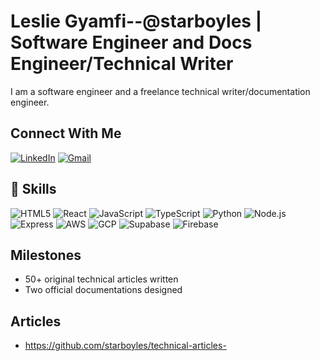 # Leslie Gyamfi--@starboyles | Software Engineer and Docs Engineer/Technical Writer

I am a software engineer and a freelance technical writer/documentation engineer.

## Connect With Me
[![LinkedIn](https://img.shields.io/badge/LINKEDIN-0A66C2?style=for-the-badge&logo=linkedin)](https://www.linkedin.com/in/lesliegyamfi)
[![Gmail](https://img.shields.io/badge/GMAIL-EA4335?style=for-the-badge&logo=gmail&logoColor=white)](mailto:lesliegyammfi02@gmail.com)

## 🔧 Skills

![HTML5](https://img.shields.io/badge/HTML5-E34F26?style=for-the-badge&logo=html5&logoColor=white)
![React](https://img.shields.io/badge/React-61DAFB?style=for-the-badge&logo=react&logoColor=black)
![JavaScript](https://img.shields.io/badge/JavaScript-F7DF1E?style=for-the-badge&logo=javascript&logoColor=black)
![TypeScript](https://img.shields.io/badge/TypeScript-3178C6?style=for-the-badge&logo=typescript&logoColor=white)
![Python](https://img.shields.io/badge/Python-3776AB?style=for-the-badge&logo=python&logoColor=white)
![Node.js](https://img.shields.io/badge/Node.js-339933?style=for-the-badge&logo=nodedotjs&logoColor=white)
![Express](https://img.shields.io/badge/Express-000000?style=for-the-badge&logo=express&logoColor=white)
![AWS](https://img.shields.io/badge/AWS-232F3E?style=for-the-badge&logo=amazonaws&logoColor=white)
![GCP](https://img.shields.io/badge/GCP-4285F4?style=for-the-badge&logo=googlecloud&logoColor=white)
![Supabase](https://img.shields.io/badge/Supabase-3ECF8E?style=for-the-badge&logo=supabase&logoColor=white)
![Firebase](https://img.shields.io/badge/Firebase-FFCA28?style=for-the-badge&logo=firebase&logoColor=black)

## Milestones
* 50+ original technical articles written
* Two official documentations designed

## Articles
* https://github.com/starboyles/technical-articles-

